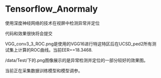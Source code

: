 # Tensorflow_Anormaly
使用深度神经网络的技术在视屏中检测异常并定位

代码和效果很快将会提交


VGG_conv3_3_ROC.png是使用的VGG16进行特这特区后在UCSD_ped2所有测试集上计算的ROC曲线。当前EER==18.3468.

/data/Test/下的.png图像展示的是异常检测并定位的一部分较好的效果图。

当前正在采集数据训练模型和模型调参。
